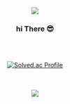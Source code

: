
<div align=center>
 <img src="https://capsule-render.vercel.app/api?type=egg&color=55A75D&height=130&section=header" />	
</div> 
<div align=center>


  
   <div align=center>

 ### hi There 😎
</div> 
<br><br>

<div align=center width=100>
	
  [![Solved.ac Profile](http://mazassumnida.wtf/api/generate_badge?boj=shc729)](https://solved.ac/shc729)
</div>
<br><br>
<div align=center>
 <img src="https://capsule-render.vercel.app/api?type=egg&color=55A75D&height=130&section=footer&reversal=true" />	
</div>  



